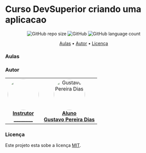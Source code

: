 # Curso DevSuperior criando uma aplicacao


<p align="center">
	<img alt="GitHub repo size" src="https://img.shields.io/github/repo-size/gpd38/cursoDevSuperiorCriandoUmaAplicacao">
	<img alt="GitHub" src="https://img.shields.io/github/license/gpd38/cursoDevSuperiorCriandoUmaAplicacao">
	<img alt="GitHub language count" src="https://img.shields.io/github/languages/count/gpd38/cursoDevSuperiorCriandoUmaAplicacao">
</p>

<p align="center">
	<a href="#Aulas">Aulas</a> •
	<a href="#Autor">Autor</a> •
	<a href="#Licença">Licença</a>
</p>

### Aulas

### Autor

<table>
	<tr>
		<td align="center">
			<a href="https://www.linkedin.com/in//">
				<img style="border-radius: 50%;" src="https://raw.githubusercontent.com/gpd38/cursoDevSuperiorCriandoUmaAplicacao/master/img/nelioAlves.png" width="100px;" alt=""/>
				<br /><b>Instrutor<br>________</b>
			</a>
			<br />
		</td>
		<td align="center">
			<a href="https://www.linkedin.com/in/gustavopereiradias">
				<img style="border-radius: 50%;" src="https://raw.githubusercontent.com/gpd38/cursoDevSuperiorCriandoUmaAplicacao/master/img/gustavo.png" width="100px;" alt="Gustavo Pereira Dias"/>
				<br /><b>Aluno<br>Gustavo Pereira Dias</b>
			</a>
			<br />
		</td>
	</tr>
</table>

### Licença

Este projeto esta sobe a licença [MIT](./LICENSE).

